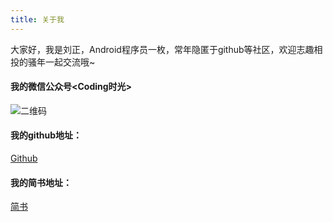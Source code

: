 ```yaml
---
title: 关于我
---
```


 大家好，我是刘正，Android程序员一枚，常年隐匿于github等社区，欢迎志趣相投的骚年一起交流哦~


####	我的微信公众号<Coding时光>

![二维码](http://liuzheng.space/img/share.jpg "Title")

####	我的github地址：
[Github](https://github.com/momentslz "github")

####	我的简书地址：
[简书](https://github.com/momentslz "jianshu")

